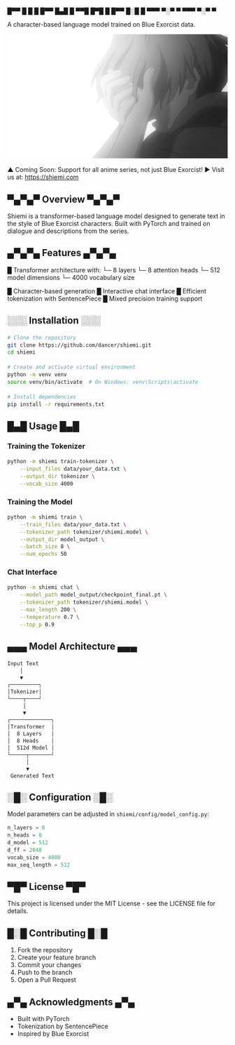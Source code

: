 █▀▀ █ █ █ █▀▀ █▄█ █
▀▀█ █▀█ █ █▀▀ █░█ █
▀▀▀ ▀░▀ ▀ ▀▀▀ ▀░▀ ▀

A character-based language model trained on Blue Exorcist data.

<p align="center">
  <img src="anime.gif" alt="Anime Demo" width="600"/>
</p>

▲ Coming Soon: Support for all anime series, not just Blue Exorcist!
► Visit us at: https://shiemi.com

## ▀▄▀▄▀ Overview ▀▄▀▄▀

Shiemi is a transformer-based language model designed to generate text in the style of Blue Exorcist characters. Built with PyTorch and trained on dialogue and descriptions from the series.

## ▄▀▄▀▄ Features ▄▀▄▀▄

█ Transformer architecture with:
  └─ 8 layers
  └─ 8 attention heads
  └─ 512 model dimensions
  └─ 4000 vocabulary size

█ Character-based generation
█ Interactive chat interface
█ Efficient tokenization with SentencePiece
█ Mixed precision training support

## ░░░ Installation ░░░

```bash
# Clone the repository
git clone https://github.com/dancer/shiemi.git
cd shiemi

# Create and activate virtual environment
python -m venv venv
source venv/bin/activate  # On Windows: venv\Scripts\activate

# Install dependencies
pip install -r requirements.txt
```

## █▄█ Usage █▄█

### Training the Tokenizer

```bash
python -m shiemi train-tokenizer \
    --input_files data/your_data.txt \
    --output_dir tokenizer \
    --vocab_size 4000
```

### Training the Model

```bash
python -m shiemi train \
    --train_files data/your_data.txt \
    --tokenizer_path tokenizer/shiemi.model \
    --output_dir model_output \
    --batch_size 8 \
    --num_epochs 50
```

### Chat Interface

```bash
python -m shiemi chat \
    --model_path model_output/checkpoint_final.pt \
    --tokenizer_path tokenizer/shiemi.model \
    --max_length 200 \
    --temperature 0.7 \
    --top_p 0.9
```

## ▄▄▄ Model Architecture ▄▄▄

```
Input Text
    │
    ▼
┌─────────┐
│Tokenizer│
└────┬────┘
     │
     ▼
┌─────────────┐
│Transformer  │
│  8 Layers   │
│  8 Heads    │
│  512d Model │
└─────┬───────┘
      │
      ▼
 Generated Text
```

## ░█░ Configuration ░█░

Model parameters can be adjusted in `shiemi/config/model_config.py`:

```python
n_layers = 8
n_heads = 8
d_model = 512
d_ff = 2048
vocab_size = 4000
max_seq_length = 512
```

## ▀█▀ License ▀█▀

This project is licensed under the MIT License - see the LICENSE file for details.

## █░█ Contributing █░█

1. Fork the repository
2. Create your feature branch
3. Commit your changes
4. Push to the branch
5. Open a Pull Request

## ▄▀▄ Acknowledgments ▄▀▄

- Built with PyTorch
- Tokenization by SentencePiece
- Inspired by Blue Exorcist